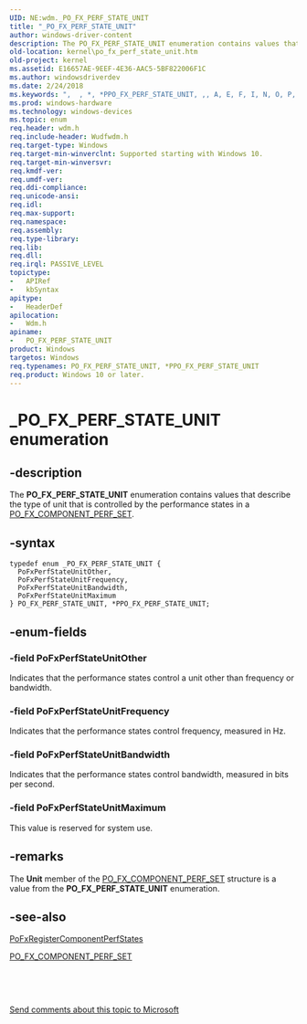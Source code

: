 ```yaml
---
UID: NE:wdm._PO_FX_PERF_STATE_UNIT
title: "_PO_FX_PERF_STATE_UNIT"
author: windows-driver-content
description: The PO_FX_PERF_STATE_UNIT enumeration contains values that describe the type of unit that is controlled by the performance states in a PO_FX_COMPONENT_PERF_SET.
old-location: kernel\po_fx_perf_state_unit.htm
old-project: kernel
ms.assetid: E16657AE-9EEF-4E36-AAC5-5BF822006F1C
ms.author: windowsdriverdev
ms.date: 2/24/2018
ms.keywords: ",  , *, *PPO_FX_PERF_STATE_UNIT, ,, A, E, F, I, N, O, P, PO_FX_PERF_STATE_UNIT, PO_FX_PERF_STATE_UNIT enumeration [Kernel-Mode Driver Architecture], PPO_FX_PERF_STATE_UNIT, PPO_FX_PERF_STATE_UNIT enumeration pointer [Kernel-Mode Driver Architecture], PoFxPerfStateUnitBandwidth, PoFxPerfStateUnitFrequency, PoFxPerfStateUnitMaximum, PoFxPerfStateUnitOther, R, S, T, U, X, _, _PO_FX_PERF_STATE_UNIT, kernel.po_fx_perf_state_unit, wdm/PO_FX_PERF_STATE_UNIT, wdm/PPO_FX_PERF_STATE_UNIT, wdm/PoFxPerfStateUnitBandwidth, wdm/PoFxPerfStateUnitFrequency, wdm/PoFxPerfStateUnitMaximum, wdm/PoFxPerfStateUnitOther"
ms.prod: windows-hardware
ms.technology: windows-devices
ms.topic: enum
req.header: wdm.h
req.include-header: Wudfwdm.h
req.target-type: Windows
req.target-min-winverclnt: Supported starting with Windows 10.
req.target-min-winversvr: 
req.kmdf-ver: 
req.umdf-ver: 
req.ddi-compliance: 
req.unicode-ansi: 
req.idl: 
req.max-support: 
req.namespace: 
req.assembly: 
req.type-library: 
req.lib: 
req.dll: 
req.irql: PASSIVE_LEVEL
topictype:
-	APIRef
-	kbSyntax
apitype:
-	HeaderDef
apilocation:
-	Wdm.h
apiname:
-	PO_FX_PERF_STATE_UNIT
product: Windows
targetos: Windows
req.typenames: PO_FX_PERF_STATE_UNIT, *PPO_FX_PERF_STATE_UNIT
req.product: Windows 10 or later.
---
```


# _PO_FX_PERF_STATE_UNIT enumeration


## -description


The <b>PO_FX_PERF_STATE_UNIT</b> enumeration contains values that describe the type of unit that is controlled by the performance states in a <a href="..\wdm\ns-wdm-_po_fx_component_perf_set.md">PO_FX_COMPONENT_PERF_SET</a>.


## -syntax


````
typedef enum _PO_FX_PERF_STATE_UNIT { 
  PoFxPerfStateUnitOther,
  PoFxPerfStateUnitFrequency,
  PoFxPerfStateUnitBandwidth,
  PoFxPerfStateUnitMaximum
} PO_FX_PERF_STATE_UNIT, *PPO_FX_PERF_STATE_UNIT;
````


## -enum-fields




### -field PoFxPerfStateUnitOther

Indicates that the performance states control a unit other than frequency or bandwidth.


### -field PoFxPerfStateUnitFrequency

Indicates that the performance states control frequency, measured in Hz.


### -field PoFxPerfStateUnitBandwidth

Indicates that the performance states control bandwidth, measured in bits per second.


### -field PoFxPerfStateUnitMaximum

This value is reserved for system use.


## -remarks



The <b>Unit</b> member of the <a href="..\wdm\ns-wdm-_po_fx_component_perf_set.md">PO_FX_COMPONENT_PERF_SET</a> structure is a value from the <b>PO_FX_PERF_STATE_UNIT</b> enumeration.




## -see-also

<a href="..\wdm\nf-wdm-pofxregistercomponentperfstates.md">PoFxRegisterComponentPerfStates</a>



<a href="..\wdm\ns-wdm-_po_fx_component_perf_set.md">PO_FX_COMPONENT_PERF_SET</a>



 

 

<a href="mailto:wsddocfb@microsoft.com?subject=Documentation%20feedback [kernel\kernel]:%20PO_FX_PERF_STATE_UNIT enumeration%20 RELEASE:%20(2/24/2018)&amp;body=%0A%0APRIVACY STATEMENT%0A%0AWe use your feedback to improve the documentation. We don't use your email address for any other purpose, and we'll remove your email address from our system after the issue that you're reporting is fixed. While we're working to fix this issue, we might send you an email message to ask for more info. Later, we might also send you an email message to let you know that we've addressed your feedback.%0A%0AFor more info about Microsoft's privacy policy, see http://privacy.microsoft.com/en-us/default.aspx." title="Send comments about this topic to Microsoft">Send comments about this topic to Microsoft</a>

